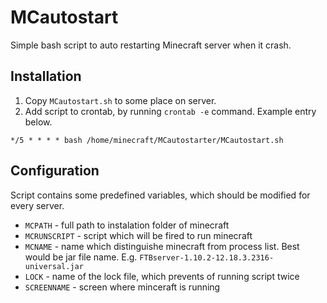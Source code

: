 # MCautostart
Simple bash script to auto restarting Minecraft server when it crash.

## Installation
1. Copy `MCautostart.sh` to some place on server.
1. Add script to crontab, by running `crontab -e` command. Example entry below.
```
*/5 * * * * bash /home/minecraft/MCautostarter/MCautostart.sh
```

## Configuration
Script contains some predefined variables, which should be modified for every server.
* `MCPATH` - full path to instalation folder of minecraft
* `MCRUNSCRIPT` - script which will be fired to run minecraft
* `MCNAME` - name which distinguishe minecraft from process list. Best would be jar file name. E.g. `FTBserver-1.10.2-12.18.3.2316-universal.jar`
* `LOCK` - name of the lock file, which prevents of running script twice
* `SCREENNAME` - screen where minceraft is running